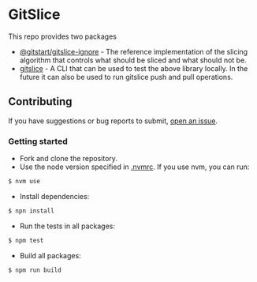 # GitSlice

This repo provides two packages

- [@gitstart/gitslice-ignore](./packages/ignore/) - The reference implementation of the slicing algorithm that controls what should be sliced and what should not be.
- [gitslice](./packages/cli/) - A CLI that can be used to test the above library locally. In the future it can also be used to run gitslice push and pull operations.

## Contributing

If you have suggestions or bug reports to submit, [open an issue](https://github.com/Murcul/gitslice/issues/new).

### Getting started

- Fork and clone the repository.
- Use the node version specified in [.nvmrc](./.nvmrc). If you use nvm, you can run:
```bash
$ nvm use
```
- Install dependencies:
```bash
$ npn install
```
- Run the tests in all packages:
```bash
$ npm test
```
- Build all packages:
```bash
$ npm run build
```
